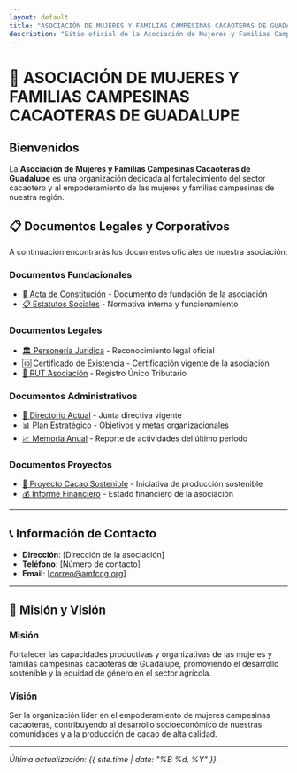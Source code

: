 ```yaml
---
layout: default
title: "ASOCIACIÓN DE MUJERES Y FAMILIAS CAMPESINAS CACAOTERAS DE GUADALUPE"
description: "Sitio oficial de la Asociación de Mujeres y Familias Campesinas Cacaoteras de Guadalupe - Documentos legales y corporativos"
---
```


# 🌱 ASOCIACIÓN DE MUJERES Y FAMILIAS CAMPESINAS CACAOTERAS DE GUADALUPE

## Bienvenidos

La **Asociación de Mujeres y Familias Campesinas Cacaoteras de Guadalupe** es una organización dedicada al fortalecimiento del sector cacaotero y al empoderamiento de las mujeres y familias campesinas de nuestra región.

## 📋 Documentos Legales y Corporativos

A continuación encontrarás los documentos oficiales de nuestra asociación:

### Documentos Fundacionales
- [📄 Acta de Constitución](docs/acta-constitucion-amfccg.pdf) - Documento de fundación de la asociación
- [📋 Estatutos Sociales](docs/estatutos-sociales-amfccg.pdf) - Normativa interna y funcionamiento

### Documentos Legales
- [🏛️ Personería Jurídica](docs/personeria-juridica-amfccg.pdf) - Reconocimiento legal oficial
- [🆔 Certificado de Existencia](docs/certificado-existencia-amfccg.pdf) - Certificación vigente de la asociación
- [📝 RUT Asociación](docs/rut-asociacion-amfccg.pdf) - Registro Único Tributario

### Documentos Administrativos
- [👥 Directorio Actual](docs/directorio-actual-amfccg.pdf) - Junta directiva vigente
- [📊 Plan Estratégico](docs/plan-estrategico-amfccg.pdf) - Objetivos y metas organizacionales
- [📈 Memoria Anual](docs/memoria-anual-amfccg.pdf) - Reporte de actividades del último período

### Documentos Proyectos
- [🌾 Proyecto Cacao Sostenible](docs/proyecto-cacao-sostenible.pdf) - Iniciativa de producción sostenible
- [💰 Informe Financiero](docs/informe-financiero-amfccg.pdf) - Estado financiero de la asociación

---

## 📞 Información de Contacto

- **Dirección**: [Dirección de la asociación]
- **Teléfono**: [Número de contacto]
- **Email**: [correo@amfccg.org]

---

## 🤝 Misión y Visión

### Misión
Fortalecer las capacidades productivas y organizativas de las mujeres y familias campesinas cacaoteras de Guadalupe, promoviendo el desarrollo sostenible y la equidad de género en el sector agrícola.

### Visión
Ser la organización líder en el empoderamiento de mujeres campesinas cacaoteras, contribuyendo al desarrollo socioeconómico de nuestras comunidades y a la producción de cacao de alta calidad.

---

*Última actualización: {{ site.time | date: "%B %d, %Y" }}*
